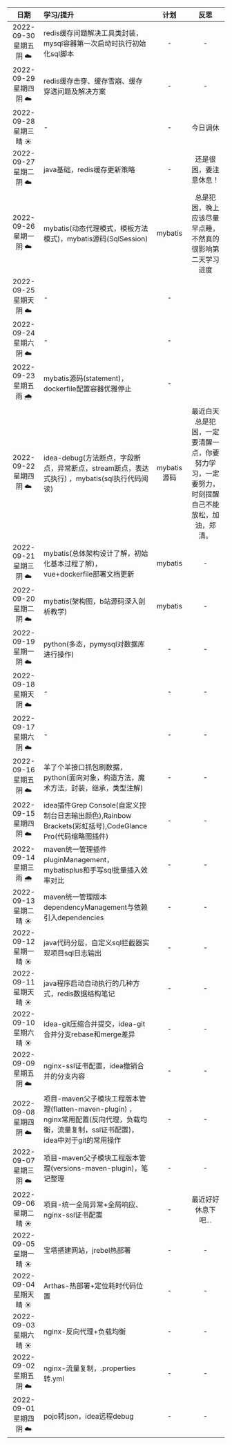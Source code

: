 |          日期           | 学习/提升                                                                                       |    计划     |                       反思                        |
|:---------------------:|:--------------------------------------------------------------------------------------------|:---------:|:-----------------------------------------------:|
| 2022-09-30 星期五 阴 ☁️️️ | redis缓存问题解决工具类封装，mysql容器第一次启动时执行初始化sql脚本                                                    |     -     |                        -                        |
| 2022-09-29 星期四 阴 ☁️️️ | redis缓存击穿、缓存雪崩、缓存穿透问题及解决方案                                                                  |     -     |                        -                        |
| 2022-09-28 星期三 晴 ☀️️️ | -                                                                                           |     -     |                      今日调休                       |
| 2022-09-27 星期二 阴 ☁️️️ | java基础，redis缓存更新策略                                                                          |     -     |                   还是很困，要注意休息！                   |
| 2022-09-26 星期一 阴 ☁️️️ | mybatis(动态代理模式，模板方法模式)，mybatis源码(SqlSession)                                                |  mybatis  |          总是犯困，晚上应该尽量早点睡，不然真的很影响第二天学习进度          |
| 2022-09-25 星期天 阴 ☁️️️ | -                                                                                           |     -     |                                                 |
| 2022-09-24 星期六 阴 ☁️️️ | -                                                                                           |     -     |                                                 |
| 2022-09-23 星期五 雨 🌧️️ | mybatis源码(statement)，dockerfile配置容器优雅停止                                                     |     -     |                                                 |
| 2022-09-22 星期四 阴 ☁️️  | idea-debug(方法断点，字段断点，异常断点，stream断点，表达式执行) ，mybatis(sql执行代码阅读)                               | mybatis源码 | 最近白天总是犯困，一定要清醒一点，你要努力学习，一定要努力，时刻提醒自己不能放松，加油，郑清。 |
| 2022-09-21 星期三 阴 ☁️️  | mybatis(总体架构设计了解，初始化基本过程了解)，vue+dockerfile部署文档更新                                            |  mybatis  |                        -                        |
| 2022-09-20 星期二 阴 ☁️️  | mybatis(架构图，b站源码深入剖析教学)                                                                     |  mybatis  |                        -                        |
| 2022-09-19 星期一 阴 ☁️️  | python(多态，pymysql对数据库进行操作)                                                                  |     -     |                        -                        |
| 2022-09-18 星期天 阴 ☁️️  | -                                                                                           |     -     |                        -                        |
| 2022-09-17 星期六 阴 ☁️️  | -                                                                                           |     -     |                        -                        |
| 2022-09-16 星期五 阴 ☁️️  | 羊了个羊接口抓包刷数据，python(面向对象，构造方法，魔术方法，封装，继承，类型注解)                                               |     -     |                        -                        |
| 2022-09-15 星期四 阴 ☁️️  | idea插件Grep Console(自定义控制台日志输出颜色),Rainbow Brackets(彩虹括号),CodeGlance Pro(代码缩略图插件)             |     -     |                        -                        |
| 2022-09-14 星期三 雨 🌧️  | maven统一管理插件pluginManagement，mybatisplus和手写sql批量插入效率对比                                       |     -     |                        -                        |
|  2022-09-13 星期二 晴 ☀️  | maven统一管理版本dependencyManagement与依赖引入dependencies                                            |     -     |                        -                        |
|  2022-09-12 星期一 晴 ☀️  | java代码分层，自定义sql拦截器实现项目sql日志输出                                                               |     -     |                        -                        |
|  2022-09-11 星期天 晴 ☀️  | java程序启动自动执行的几种方式，redis数据结构笔记                                                               |     -     |                        -                        |
|  2022-09-10 星期六 晴 ☀️  | idea-git压缩合并提交，idea-git合并分支rebase和merge差异                                                   |     -     |                        -                        |
|  2022-09-09 星期五 阴 ☁️  | nginx-ssl证书配置，idea撤销合并的分支内容                                                                 |     -     |                        -                        |
|  2022-09-08 星期四 阴 ☁️  | 项目-maven父子模块工程版本管理(flatten-maven-plugin) ，nginx常用配置(反向代理，负载均衡，流量复制，ssl证书配置)，idea中对于git的常用操作 |     -     |                        -                        |
|  2022-09-07 星期三 阴 ☁️  | 项目-maven父子模块工程版本管理(versions-maven-plugin)，笔记整理                                              |     -     |                        -                        |
|  2022-09-06 星期二 晴 ☀️  | 项目-统一全局异常+全局响应、nginx-ssl证书配置                                                                |     -     |                   最近好好休息下吧...                   |
|  2022-09-05 星期一 晴 ☀️  | 宝塔搭建网站，jrebel热部署                                                                            |     -     |                        -                        |
| 2022-09-04 星期天 晴 ☀️️  | Arthas-热部署+定位耗时代码位置                                                                         |     -     |                        -                        |
|  2022-09-03 星期六 晴 ☀️  | nginx-反向代理+负载均衡                                                                             |     -     |                        -                        |
|  2022-09-02 星期五 阴 ☁️  | nginx-流量复制，.properties转.yml                                                                 |     -     |                        -                        |
|  2022-09-01 星期四 阴 ☁️  | pojo转json，idea远程debug                                                                       |     -     |                        -                        |
